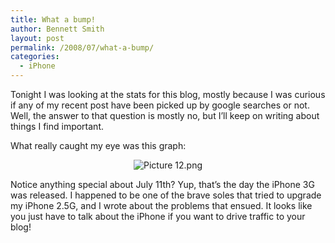 ```yaml
---
title: What a bump!
author: Bennett Smith
layout: post
permalink: /2008/07/what-a-bump/
categories:
  - iPhone
---
```

Tonight I was looking at the stats for this blog, mostly because I was curious if any of my recent post have been picked up by google searches or not. Well, the answer to that question is mostly no, but I’ll keep on writing about things I find important.

What really caught my eye was this graph:

<div style="text-align:center;">
  <img src="http://idvlpsw.files.wordpress.com/2008/07/picture-12.png" alt="Picture 12.png" border="0" />
</div>

Notice anything special about July 11th? Yup, that’s the day the iPhone 3G was released. I happened to be one of the brave soles that tried to upgrade my iPhone 2.5G, and I wrote about the problems that ensued. It looks like you just have to talk about the iPhone if you want to drive traffic to your blog!

